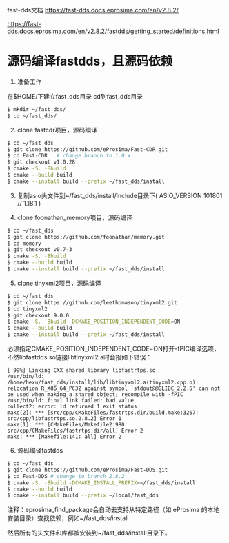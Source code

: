 fast-dds文档
https://fast-dds.docs.eprosima.com/en/v2.8.2/


https://fast-dds.docs.eprosima.com/en/v2.8.2/fastdds/getting_started/definitions.html



# 源码编译fastdds，且源码依赖

1. 准备工作

在$HOME/下建立fast_dds目录
cd到fast_dds目录

```bash
$ mkdir ~/fast_dds/
$ cd ~/fast_dds/
```

2. clone fastcdr项目，源码编译

```bash
$ cd ~/fast_dds
$ git clone https://github.com/eProsima/Fast-CDR.git
$ cd Fast-CDR   # change branch to 1.0.x
$ git checkout v1.0.28
$ cmake -S. -Bbuild
$ cmake --build build
$ cmake --install build --prefix ~/fast_dds/install
```

3. 复制asio头文件到~/fast_dds/install/include目录下( ASIO_VERSION 101801 // 1.18.1 )

4. clone foonathan_memory项目，源码编译

```bash
$ cd ~/fast_dds
$ git clone https://github.com/foonathan/memory.git
$ cd memory
$ git checkout v0.7-3
$ cmake -S. -Bbuild
$ cmake --build build
$ cmake --install build --prefix ~/fast_dds/install
```

5. clone tinyxml2项目，源码编译

```bash
$ cd ~/fast_dds
$ git clone https://github.com/leethomason/tinyxml2.git
$ cd tinyxml2
$ git checkout 9.0.0
$ cmake -S. -Bbuild -DCMAKE_POSITION_INDEPENDENT_CODE=ON
$ cmake --build build
$ cmake --install build --prefix ~/fast_dds/install
```

必须指定CMAKE_POSITION_INDEPENDENT_CODE=ON打开-fPIC编译选项，不然libfastdds.so链接libtinyxml2.a时会报如下错误：

```
[ 99%] Linking CXX shared library libfastrtps.so
/usr/bin/ld: /home/hexu/fast_dds/install/lib/libtinyxml2.a(tinyxml2.cpp.o): relocation R_X86_64_PC32 against symbol `stdout@@GLIBC_2.2.5' can not be used when making a shared object; recompile with -fPIC
/usr/bin/ld: final link failed: bad value
collect2: error: ld returned 1 exit status
make[2]: *** [src/cpp/CMakeFiles/fastrtps.dir/build.make:3267: src/cpp/libfastrtps.so.2.8.2] Error 1
make[1]: *** [CMakeFiles/Makefile2:980: src/cpp/CMakeFiles/fastrtps.dir/all] Error 2
make: *** [Makefile:141: all] Error 2
```

6. 源码编译fastdds

```bash
$ cd ~/fast_dds
$ git clone https://github.com/eProsima/Fast-DDS.git
$ cd Fast-DDS # change to branch 2.8.2
$ cmake -S. -Bbuild -DCMAKE_INSTALL_PREFIX=~/fast_dds/install
$ cmake --build build
$ cmake --install build --prefix ~/local/fast_dds
```

注释：eprosima_find_package会自动去支持从特定路径（如 eProsima 的本地安装目录）查找依赖，例如~/fast_dds/install

然后所有的头文件和库都被安装到~/fast_dds/install目录下。

